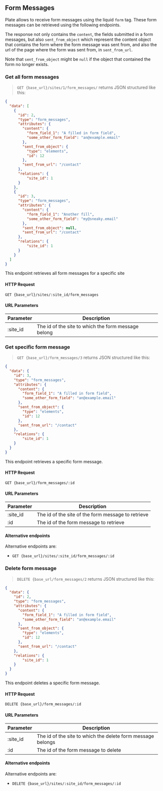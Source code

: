 ## Form Messages

Plate allows to receive form messages using the liquid `form` tag. These form messages
can be retrieved using the following endpoints.

The response not only contains the `content`, the fields submitted in a form messages,
but also `sent_from_object` which represent the content object that contains the
form where the form message was sent from, and also the url of the page where the
form was sent from, in `sent_from_url`.

Note that `sent_from_object` might be `null` if the object that contained the form
no longer exists.

### Get all form messages

> `GET {base_url}/sites/1/form_messages/` returns JSON structured like this:

```json
{
  "data": [
    {
      "id": 2,
      "type": "form_messages",
      "attributes": {
        "content": {
          "form_field_1": "A filled in form field",
          "some_other_form_field": "an@example.email"
        },
        "sent_from_object": {
          "type": "elements",
          "id": 12
        },
        "sent_from_url": "/contact"
      },
      "relations": {
          "site_id": 1
      }
    },
    {
      "id": 3,
      "type": "form_messages",
      "attributes": {
        "content": {
          "form_field_1": "Another fill",
          "some_other_form_field": "my@sneaky.email"
        },
        "sent_from_object": null,
        "sent_from_url": "/contact"
      },
      "relations": {
          "site_id": 1
      }
    }
  ]
}
```

This endpoint retrieves all form messages for a specific site

#### HTTP Request

`GET {base_url}/sites/:site_id/form_messages`

#### URL Parameters

Parameter | Description
--------- | -----------
:site_id | The id of the site to which the form message belong


### Get specific form message

> `GET {base_url}/form_messages/3` returns JSON structured like this:

```json
{
  "data": {
    "id": 3,
    "type": "form_messages",
    "attributes": {
      "content": {
        "form_field_1": "A filled in form field",
        "some_other_form_field": "an@example.email"
      },
      "sent_from_object": {
        "type": "elements",
        "id": 12
      },
      "sent_from_url": "/contact"
    },
    "relations": {
        "site_id": 1
    }
  }
}
```

This endpoint retrieves a specific form message.

#### HTTP Request

`GET {base_url}/form_messages/:id`

#### URL Parameters

Parameter | Description
--------- | -----------
:site_id | The id of the site of the form message to retrieve
:id | The id of the form message to retrieve

#### Alternative endpoints

Alternative endpoints are:

* `GET {base_url}/sites/:site_id/form_messages/:id`

### Delete form message

> `DELETE {base_url/form_messages/2` returns JSON structured like this:

```json
{
  "data": {
    "id": 2,
    "type": "form_messages",
    "attributes": {
      "content": {
        "form_field_1": "A filled in form field",
        "some_other_form_field": "an@example.email"
      },
      "sent_from_object": {
        "type": "elements",
        "id": 12
      },
      "sent_from_url": "/contact"
    },
    "relations": {
        "site_id": 1
    }
  }
}
```

This endpoint deletes a specific form message.

#### HTTP Request

`DELETE {base_url}/form_messages/:id`

#### URL Parameters

Parameter | Description
--------- | -----------
:site_id | The id of the site to which the delete form message belongs
:id | The id of the form message to delete

#### Alternative endpoints

Alternative endpoints are:

* `DELETE {base_url}/sites/:site_id/form_messages/:id`
